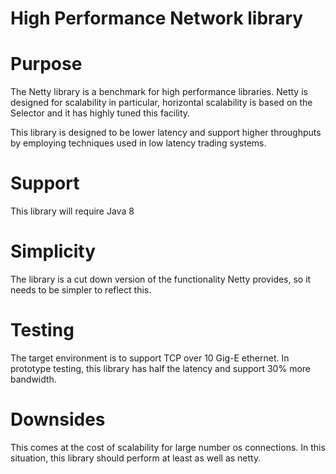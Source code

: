 High Performance Network library
===

# Purpose
The Netty library is a benchmark for high performance libraries. 
    Netty is designed for scalability in particular, horizontal scalability is
    based on the Selector and it has highly tuned this facility.
   
This library is designed to be lower latency and support higher throughputs 
    by employing techniques used in low latency trading systems.
    
# Support
This library will require Java 8
   
# Simplicity
The library is a cut down version of the functionality Netty provides, 
    so it needs to be simpler to reflect this.
   
# Testing
The target environment is to support TCP over 10 Gig-E ethernet.  In prototype
    testing, this library has half the latency and support 30% more bandwidth.

# Downsides
This comes at the cost of scalability for large number os connections.
     In this situation, this library should perform at least as well as netty.

